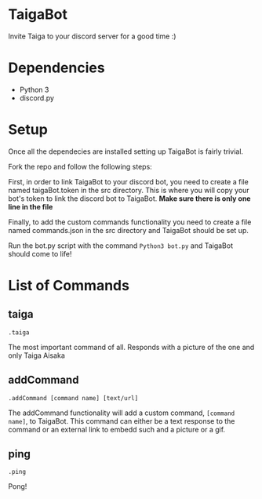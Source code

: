 # TaigaBot
Invite Taiga to your discord server for a good time :)

# Dependencies
* Python 3
* discord.py

# Setup
Once all the dependecies are installed setting up TaigaBot is fairly trivial.

Fork the repo and follow the following steps:

First, in order to link TaigaBot to your discord bot, you need to create a file named taigaBot.token in the src directory. This is where you will copy your bot's token to link the discord bot to TaigaBot. **Make sure there is only one line in the file**

Finally, to add the custom commands functionality you need to create a file named commands.json in the src directory and TaigaBot should be set up.

Run the bot.py script with the command `Python3 bot.py` and TaigaBot should come to life!

# List of Commands

taiga
---
`.taiga`

The most important command of all. Responds with a picture of the one and only Taiga Aisaka

addCommand
---
`.addCommand [command name] [text/url]`

The addCommand functionality will add a custom command, `[command name]`, to TaigaBot. This command can either be a text response to the command or an external link to embedd such and a picture or a gif.

ping
---
`.ping`

Pong!

